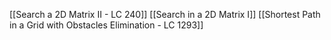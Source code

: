 [[Search a 2D Matrix II - LC 240]]
[[Search in a 2D Matrix I]]
[[Shortest Path in a Grid with Obstacles Elimination - LC 1293]]